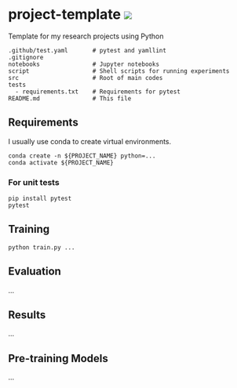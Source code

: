 # project-template ![](https://github.com/moskomule/project-template/workflows/test/badge.svg)

Template for my research projects using Python

```
.github/test.yaml       # pytest and yamllint
.gitignore
notebooks               # Jupyter notebooks
script                  # Shell scripts for running experiments
src                     # Root of main codes
tests                   
  - requirements.txt    # Requirements for pytest
README.md               # This file
```

## Requirements

I usually use conda to create virtual environments.

```
conda create -n ${PROJECT_NAME} python=...
conda activate ${PROJECT_NAME}
```

### For unit tests

```
pip install pytest
pytest
```

## Training

```
python train.py ...
```

## Evaluation

...

## Results

...

## Pre-training Models

...